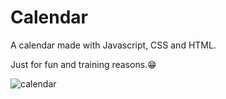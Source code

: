 # Calendar
 A calendar made with Javascript, CSS and HTML. 
 
 Just for fun and training reasons.😁
 
 ![calendar](https://user-images.githubusercontent.com/42698693/138612680-020882fd-6434-4e74-a4ec-dc02f6f378a9.PNG)
